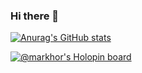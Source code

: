 ### Hi there 👋

[![Anurag's GitHub stats](https://github-readme-stats.vercel.app/api?username=muhammad-mobeen)](https://github.com/anuraghazra/github-readme-stats)

[![@markhor's Holopin board](https://holopin.io/api/user/board?user=markhor)](https://holopin.io/@markhor)

<!--
**muhammad-mobeen/muhammad-mobeen** is a ✨ _special_ ✨ repository because its `README.md` (this file) appears on your GitHub profile.

Here are some ideas to get you started:

- 🔭 I’m currently working on ...
- 🌱 I’m currently learning ...
- 👯 I’m looking to collaborate on ...
- 🤔 I’m looking for help with ...
- 💬 Ask me about ...
- 📫 How to reach me: ...
- 😄 Pronouns: ...
- ⚡ Fun fact: ...
-->
